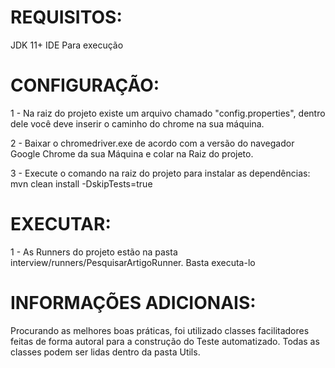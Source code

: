 
# REQUISITOS:

JDK 11+
IDE Para execução

# CONFIGURAÇÃO:

1 - Na raiz do projeto existe um arquivo chamado "config.properties", dentro dele você deve inserir o caminho do chrome na sua máquina.

2 - Baixar o chromedriver.exe de acordo com a versão do navegador Google Chrome da sua Máquina e colar na Raiz do projeto.

3 - Execute o comando na raiz do projeto para instalar as dependências: mvn clean install -DskipTests=true

# EXECUTAR:

1 - As Runners do projeto estão na pasta interview/runners/PesquisarArtigoRunner. Basta executa-lo

# INFORMAÇÕES ADICIONAIS:

Procurando as melhores boas práticas, foi utilizado classes facilitadores feitas de forma autoral para a construção do Teste automatizado. Todas as classes podem ser lidas dentro da pasta Utils.
